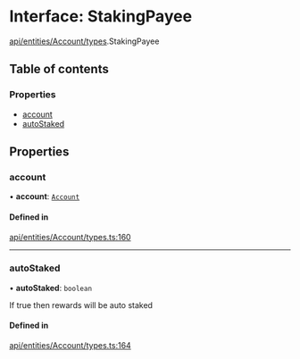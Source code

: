 # Interface: StakingPayee

[api/entities/Account/types](../wiki/api.entities.Account.types).StakingPayee

## Table of contents

### Properties

- [account](../wiki/api.entities.Account.types.StakingPayee#account)
- [autoStaked](../wiki/api.entities.Account.types.StakingPayee#autostaked)

## Properties

### account

• **account**: [`Account`](../wiki/api.entities.Account.Account)

#### Defined in

[api/entities/Account/types.ts:160](https://github.com/PolymeshAssociation/polymesh-sdk/blob/f8a937f04/src/api/entities/Account/types.ts#L160)

___

### autoStaked

• **autoStaked**: `boolean`

If true then rewards will be auto staked

#### Defined in

[api/entities/Account/types.ts:164](https://github.com/PolymeshAssociation/polymesh-sdk/blob/f8a937f04/src/api/entities/Account/types.ts#L164)
